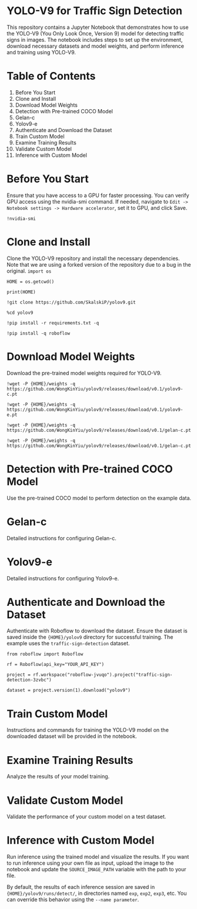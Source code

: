 # YOLO-V9 for Traffic Sign Detection

This repository contains a Jupyter Notebook that demonstrates how to use the YOLO-V9 (You Only Look Once, Version 9) model for detecting traffic signs in images. The notebook includes steps to set up the environment, download necessary datasets and model weights, and perform inference and training using YOLO-V9.

# Table of Contents
  1. Before You Start
  2. Clone and Install
  3. Download Model Weights
  4. Detection with Pre-trained COCO Model
  5. Gelan-c
  6. Yolov9-e
  7. Authenticate and Download the Dataset
  8. Train Custom Model
  9. Examine Training Results
  10. Validate Custom Model
  11. Inference with Custom Model

# Before You Start
Ensure that you have access to a GPU for faster processing. You can verify GPU access using the nvidia-smi command. If needed, navigate to `Edit -> Notebook settings -> Hardware accelerator`, set it to GPU, and click Save.

`!nvidia-smi`

# Clone and Install
Clone the YOLO-V9 repository and install the necessary dependencies. Note that we are using a forked version of the repository due to a bug in the original.
`import os`

`HOME = os.getcwd()`

`print(HOME)`

`!git clone https://github.com/SkalskiP/yolov9.git`

`%cd yolov9`

`!pip install -r requirements.txt -q`

`!pip install -q roboflow`

# Download Model Weights
Download the pre-trained model weights required for YOLO-V9.

`!wget -P {HOME}/weights -q https://github.com/WongKinYiu/yolov9/releases/download/v0.1/yolov9-c.pt`

`!wget -P {HOME}/weights -q https://github.com/WongKinYiu/yolov9/releases/download/v0.1/yolov9-e.pt`

`!wget -P {HOME}/weights -q https://github.com/WongKinYiu/yolov9/releases/download/v0.1/gelan-c.pt`

`!wget -P {HOME}/weights -q https://github.com/WongKinYiu/yolov9/releases/download/v0.1/gelan-c.pt`

# Detection with Pre-trained COCO Model
Use the pre-trained COCO model to perform detection on the example data.

# Gelan-c
Detailed instructions for configuring Gelan-c.

# Yolov9-e
Detailed instructions for configuring Yolov9-e.

# Authenticate and Download the Dataset
Authenticate with Roboflow to download the dataset. Ensure the dataset is saved inside the `{HOME}/yolov9` directory for successful training. The example uses the `traffic-sign-detection` dataset.

`from roboflow import Roboflow`

`rf = Roboflow(api_key="YOUR_API_KEY")`

`project = rf.workspace("roboflow-jvuqo").project("traffic-sign-detection-3zvbc")`

`dataset = project.version(1).download("yolov9")`

# Train Custom Model
Instructions and commands for training the YOLO-V9 model on the downloaded dataset will be provided in the notebook.

# Examine Training Results
Analyze the results of your model training.

# Validate Custom Model
Validate the performance of your custom model on a test dataset.

# Inference with Custom Model
Run inference using the trained model and visualize the results. If you want to run inference using your own file as input, upload the image to the notebook and update the `SOURCE_IMAGE_PATH` variable with the path to your file.

By default, the results of each inference session are saved in `{HOME}/yolov9/runs/detect/`, in directories named `exp`, `exp2`, `exp3`, etc. You can override this behavior using the `--name parameter`.
